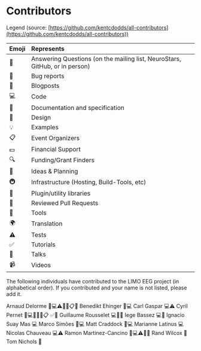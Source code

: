 # Contributors

Legend (source:
[https://github.com/kentcdodds/all-contributors](https://github.com/kentcdodds/all-contributors))

| Emoji | Represents                                                                  |
|:------|:----------------------------------------------------------------------------|
| 💬    | Answering Questions (on the mailing list, NeuroStars, GitHub, or in person) |
| 🐛    | Bug reports                                                                 |
| 📝    | Blogposts                                                                   |
| 💻    | Code                                                                        |
| 📖    | Documentation and specification                                             |
| 🎨    | Design                                                                      |
| 💡    | Examples                                                                    |
| 📋    | Event Organizers                                                            |
| 💵    | Financial Support                                                           |
| 🔍    | Funding/Grant Finders                                                       |
| 🤔    | Ideas & Planning                                                            |
| 🚇    | Infrastructure (Hosting, Build-Tools, etc)                                  |
| 🔌    | Plugin/utility libraries                                                    |
| 👀    | Reviewed Pull Requests                                                      |
| 🔧    | Tools                                                                       |
| 🌍    | Translation                                                                 |
| ⚠️    | Tests                                                                       |
| ✅     | Tutorials                                                                   |
| 📢    | Talks                                                                       |
| 📹    | Videos                                                                      |

The following individuals have contributed to the LIMO EEG project (in alphabetical order). If you contributed and
your name is not listed, please add it.

Arnaud Delorme 🐛💻⚠️🔌🎨📋📢
Benedikt Ehinger 🐛💻
Carl Gaspar 💻⚠️
Cyril Pernet 💬💻📖🎨🤔📋 ✅📢
Guillaume Rousselet 💻🎨📖
Iege Bassez 💻🎨
Ignacio Suay Mas 💻
Marco Simões 🐛💻
Matt Craddock 🐛💻
Marianne Latinus 💻
Nicolas Chauveau 💻⚠️
Ramon Martinez-Cancino 🐛💻⚠️🔌🎨
Rand Wilcox  🤔
Tom Nichols  🤔
